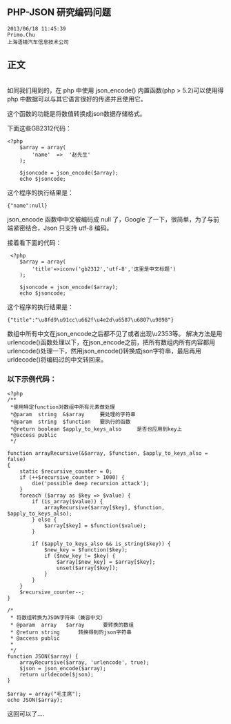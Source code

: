 PHP-JSON 研究编码问题
-

	2013/06/18 11:45:39  
	Primo.Chu
	上海语镜汽车信息技术公司




正文
-
<br>
如同我们用到的，在 php 中使用 json_encode() 内置函数(php > 5.2)可以使用得 php 中数据可以与其它语言很好的传递并且使用它。

这个函数的功能是将数值转换成json数据存储格式。

下面这些GB2312代码：

    <?php
		$array = array(
			'name'	=>	'赵先生'
		);
		
		$jsoncode = json_encode($array);
		echo $jsoncode;


这个程序的执行结果是：

	{"name":null}

 json_encode 函数中中文被编码成 null 了，Google 了一下，很简单，为了与前端紧密结合，Json 只支持 utf-8 编码。

 接着看下面的代码：

	 <?php
		$array = array(
			'title'=>iconv('gb2312','utf-8','这里是中文标题')
		);
		
		$jsoncode = json_encode($array);
		echo $jsoncode;

这个程序的执行结果是：
	
	{"title":"\u8fd9\u91cc\u662f\u4e2d\u6587\u6807\u9898"} 

数组中所有中文在json_encode之后都不见了或者出现\u2353等。
解决方法是用urlencode()函数处理以下，在json_encode之前，把所有数组内所有内容都用urlencode()处理一下，然用json_encode()转换成json字符串，最后再用urldecode()将编码过的中文转回来。


### 以下示例代码： ###
	<?php 
	/**
	 *使用特定function对数组中所有元素做处理
	 *@param  string  &$array     要处理的字符串
	 *@param  string  $function   要执行的函数
	 *@return boolean $apply_to_keys_also     是否也应用到key上
	 *@access public
	 */ 

	function arrayRecursive(&$array, $function, $apply_to_keys_also = false) 
	{ 
	    static $recursive_counter = 0; 
	    if (++$recursive_counter > 1000) { 
	        die('possible deep recursion attack'); 
	    } 
	    foreach ($array as $key => $value) { 
	        if (is_array($value)) { 
	            arrayRecursive($array[$key], $function, $apply_to_keys_also); 
	        } else { 
	            $array[$key] = $function($value); 
	        } 
	  
	        if ($apply_to_keys_also && is_string($key)) { 
	            $new_key = $function($key); 
	            if ($new_key != $key) { 
	                $array[$new_key] = $array[$key]; 
	                unset($array[$key]); 
	            } 
	        } 
	    } 
	    $recursive_counter--; 
	} 
	  
	/*
	 * 将数组转换为JSON字符串（兼容中文）
	 * @param  array   $array      要转换的数组
	 * @return string      转换得到的json字符串
	 * @access public
	 *
	 */ 
	function JSON($array) { 
	    arrayRecursive($array, 'urlencode', true); 
	    $json = json_encode($array); 
	    return urldecode($json); 
	} 
	 
	$array = array("毛主席");
	echo JSON($array); 

这回可以了....
	
	
	
		